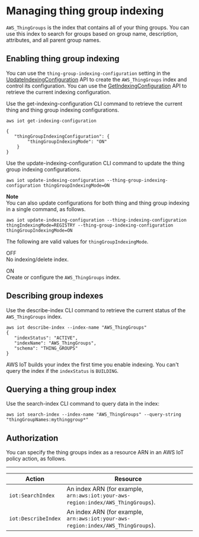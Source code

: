 # Managing thing group indexing<a name="thinggroup-index"></a>

`AWS_ThingGroups` is the index that contains all of your thing groups\. You can use this index to search for groups based on group name, description, attributes, and all parent group names\.

## Enabling thing group indexing<a name="enable-group-index"></a>

You can use the `thing-group-indexing-configuration` setting in the [UpdateIndexingConfiguration](https://docs.aws.amazon.com/iot/latest/apireference/API_UpdateIndexingConfiguration.html) API to create the `AWS_ThingGroups` index and control its configuration\. You can use the [GetIndexingConfiguration](https://docs.aws.amazon.com/iot/latest/apireference/API_GetIndexingConfiguration.html) API to retrieve the current indexing configuration\. 

Use the get\-indexing\-configuration CLI command to retrieve the current thing and thing group indexing configurations\.

```
aws iot get-indexing-configuration
```

```
{
   "thingGroupIndexingConfiguration": {
        "thingGroupIndexingMode": "ON"
    }
}
```

Use the update\-indexing\-configuration CLI command to update the thing group indexing configurations\.

```
aws iot update-indexing-configuration --thing-group-indexing-configuration thingGroupIndexingMode=ON
```

**Note**  
You can also update configurations for both thing and thing group indexing in a single command, as follows\.  

```
aws iot update-indexing-configuration --thing-indexing-configuration thingIndexingMode=REGISTRY --thing-group-indexing-configuration thingGroupIndexingMode=ON
```

The following are valid values for `thingGroupIndexingMode`\.

OFF  
No indexing/delete index\.

ON  
Create or configure the `AWS_ThingGroups` index\.

## Describing group indexes<a name="describe-group-index"></a>

Use the describe\-index CLI command to retrieve the current status of the `AWS_ThingGroups` index\.

```
aws iot describe-index --index-name "AWS_ThingGroups"
{
   "indexStatus": "ACTIVE", 
   "indexName": "AWS_ThingGroups", 
   "schema": "THING_GROUPS"
}
```

 AWS IoT builds your index the first time you enable indexing\. You can't query the index if the `indexStatus` is `BUILDING`\.

## Querying a thing group index<a name="search-group-index"></a>

Use the search\-index CLI command to query data in the index:

```
aws iot search-index --index-name "AWS_ThingGroups" --query-string "thingGroupNames:mythinggroup*"
```

## Authorization<a name="query-thinggroup-auth"></a>

You can specify the thing groups index as a resource ARN in an AWS IoT policy action, as follows\.


****  

| Action | Resource | 
| --- | --- | 
|  `iot:SearchIndex`  |  An index ARN \(for example, `arn:aws:iot:your-aws-region:index/AWS_ThingGroups`\)\.  | 
|  `iot:DescribeIndex`  |  An index ARN \(for example, `arn:aws:iot:your-aws-region:index/AWS_ThingGroups`\)\.  | 